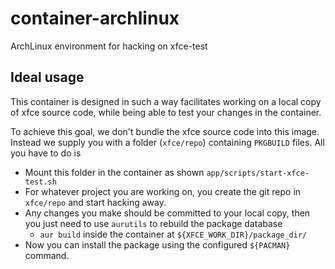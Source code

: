 # container-archlinux
ArchLinux environment for hacking on xfce-test

## Ideal usage
This container is designed in such a way facilitates working on a local copy
of xfce source code, while being able to test your changes in the container.

To achieve this goal, we don't bundle the xfce source code into this image. Instead we supply you with a folder (`xfce/repo`) containing `PKGBUILD` files. All you have to do is
* Mount this folder in the container as shown `app/scripts/start-xfce-test.sh`
* For whatever project you are working on, you create the git repo in   `xfce/repo` and start hacking away.
* Any changes you make should be committed to your local copy, then you just need to use `aurutils` to rebuild the package database
    * `aur build` inside the container at `${XFCE_WORK_DIR}/package_dir/`
* Now you can install the package using the configured `${PACMAN}` command.
